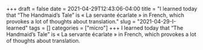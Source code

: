 +++draft = falsedate = 2021-04-29T12:43:06-04:00title = "I learned today that “The Handmaid’s Tale” is « La servante écarlate » in French, which provokes a lot of thoughts about translation."slug = "2021-04-29-I-learned"tags = []categories = ["micro"]+++I learned today that “The Handmaid’s Tale” is « La servante écarlate » in French, which provokes a lot of thoughts about translation.